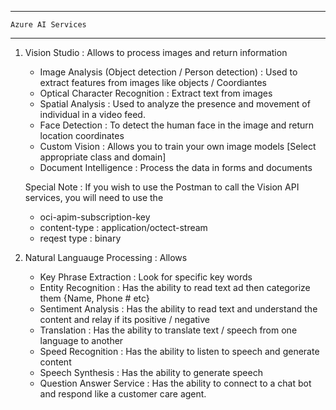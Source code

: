 --------------------------------------------------------------------------------------------------------------------------
    Azure AI Services

--------------------------------------------------------------------------------------------------------------------------
1. Vision Studio : Allows to process images and return information
    - Image Analysis (Object detection / Person detection) : Used to extract features from images like objects / Coordiantes
    - Optical Character Recognition : Extract text from images
    - Spatial Analysis : Used to analyze the presence and movement of individual in a video feed.
    - Face Detection : To detect the human face in the image and return location coordinates
    - Custom Vision : Allows you to train your own image models [Select appropriate class and domain]
    - Document Intelligence : Process the data in forms and documents

    Special Note : If you wish to use the Postman to call the Vision API services, you will need to use the 
     - oci-apim-subscription-key 
     - content-type : application/octect-stream
     - reqest type  : binary

2. Natural Languauge Processing : Allows
    - Key Phrase Extraction   : Look for specific key words
    - Entity Recognition      : Has the ability to read text ad then categorize them {Name, Phone # etc}
    - Sentiment Analysis      : Has the ability to read text and understand the content and relay if its positive / negative 
    - Translation             : Has the ability to translate text / speech from one language to another
    - Speed Recognition       : Has the ability to listen to speech and generate content
    - Speech Synthesis        : Has the ability to generate speech
    - Question Answer Service : Has the ability to connect to a chat bot and respond like a customer care agent.